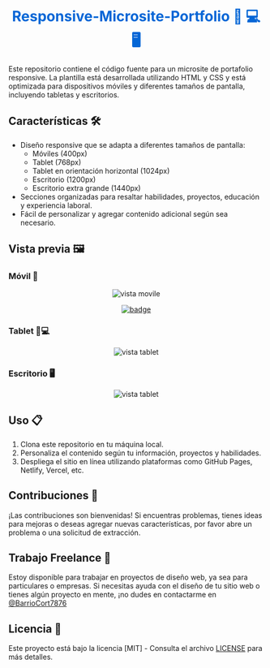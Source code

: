 <h1 align="center" style="color: #0366d6;">
   Responsive-Microsite-Portfolio 📱 💻 🖥
</h1>

Este repositorio contiene el código fuente para un microsite de portafolio responsive. La plantilla está desarrollada utilizando HTML y CSS y está optimizada para dispositivos móviles y diferentes tamaños de pantalla, incluyendo tabletas y escritorios.

## Características 🛠️

- Diseño responsive que se adapta a diferentes tamaños de pantalla:
  - Móviles (400px)
  - Tablet (768px)
  - Tablet en orientación horizontal (1024px)
  - Escritorio (1200px)
  - Escritorio extra grande (1440px)
- Secciones organizadas para resaltar habilidades, proyectos, educación y experiencia laboral.
- Fácil de personalizar y agregar contenido adicional según sea necesario.

## Vista previa 🖼️

### Móvil 📱

<div align="center">
  <img src="/img/portfolio-movile.png/" alt="vista movile"/>
</div>

<p align="center">
   <a href="https://github.com/EstherChuCortes/HTML-CSS-Microsite-Portfolio">
      <img src="https://img.shields.io/badge/ver%20codigo-%23761C76?style=for-the-badge" alt="badge">
   </a>
</p>

### Tablet 📱💻

<div align="center">
  <img src="/img/portfolio-tablet.png/" alt="vista tablet"/>
</div>


### Escritorio 🖥️

<div align="center">
  <img src="/img/portfolio-desktop.png/" alt="vista tablet"/>
</div>


## Uso 📋

1. Clona este repositorio en tu máquina local.
2. Personaliza el contenido según tu información, proyectos y habilidades.
3. Despliega el sitio en línea utilizando plataformas como GitHub Pages, Netlify, Vercel, etc.


## Contribuciones 🤝

¡Las contribuciones son bienvenidas! Si encuentras problemas, tienes ideas para mejoras o deseas agregar nuevas características, por favor abre un problema o una solicitud de extracción.


## Trabajo Freelance 💼

Estoy disponible para trabajar en proyectos de diseño web, ya sea para particulares o empresas. Si necesitas ayuda con el diseño de tu sitio web o tienes algún proyecto en mente, ¡no dudes en contactarme en 
<br>
[@BarrioCort7876](https://www.twitter.com/BarrioCort7876) 


## Licencia 📜

Este proyecto está bajo la licencia [MIT] - Consulta el archivo [LICENSE](LICENSE) para más detalles.

